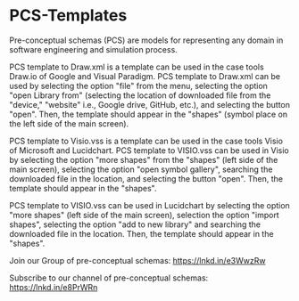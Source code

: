 # PCS-Templates
Pre-conceptual schemas (PCS) are models for representing any domain in software engineering and simulation process.

PCS template to Draw.xml is a template can be used in the case tools Draw.io of Google and Visual Paradigm.
PCS template to Draw.xml can be used by selecting the option "file" from the menu, selecting the option "open Library from" (selecting the location of downloaded file from the "device," "website" i.e., Google drive, GitHub, etc.), and selecting the button "open". Then, the template should appear in the "shapes" (symbol place on the left side of the main screen).

PCS template to Visio.vss is a template can be used in the case tools Visio of Microsoft and Lucidchart.
PCS template to VISIO.vss can be used in Visio by selecting  the option "more shapes" from the "shapes" (left side of the main screen), selecting the option "open symbol gallery", searching the downloaded file in the location, and selecting the button "open". Then, the template should appear in the "shapes".

PCS template to VISIO.vss can be used in Lucidchart by selecting the option "more shapes" (left side of the main screen), selection the option "import shapes", selecting the option "add to new library" and searching the downloaded file in the location. Then, the template should appear in the "shapes".

Join our Group of pre-conceptual schemas:
https://lnkd.in/e3WwzRw

Subscribe to our channel of pre-conceptual schemas:
https://lnkd.in/e8PrWRn
